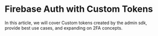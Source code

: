 
# Firebase Auth with Custom Tokens
In this article, we will cover Custom tokens created by the admin sdk, provide best use cases, and expanding on 2FA concepts.